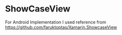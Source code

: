 # ShowCaseView

For Android Implementation I used reference from 
https://github.com/faruktoptas/Xamarin.ShowcaseView
